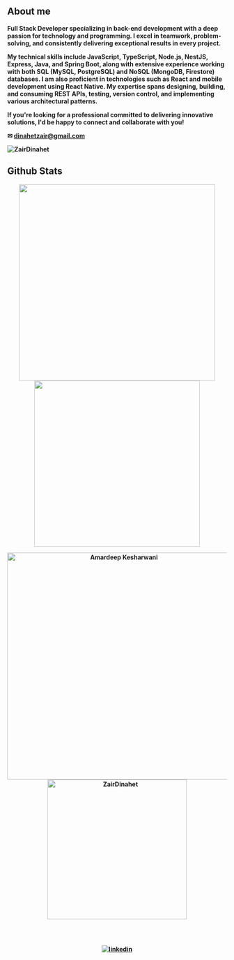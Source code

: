 ## <b>About me<b> 


Full Stack Developer specializing in back-end development with a deep passion for technology and programming. I excel in teamwork, problem-solving, and consistently delivering exceptional results in every project.

My technical skills include JavaScript, TypeScript, Node.js, NestJS, Express, Java, and Spring Boot, along with extensive experience working with both SQL (MySQL, PostgreSQL) and NoSQL (MongoDB, Firestore) databases. I am also proficient in technologies such as React and mobile development using React Native. My expertise spans designing, building, and consuming REST APIs, testing, version control, and implementing various architectural patterns.

If you're looking for a professional committed to delivering innovative solutions, I'd be happy to connect and collaborate with you!

✉ dinahetzair@gmail.com

<p align="left"> <img src="https://komarev.com/ghpvc/?username=ZairDinahet&label=Profile%20views&color=25253e&style=flat" alt="ZairDinahet" /> </p>

## <b>Github Stats</b>


<p align="center">
<a href="https://github.com/ZairDinahet/">
  <img align="center" src="https://github-readme-stats.vercel.app/api?username=ZairDinahet&include_all_commits=true&count_private=true&show_icons=true&line_height=20&&theme=dark&hide_border=true&icon_color=2234AE" width="450"/>
</a>
 
<a href="https://github.com/ZairDinahet">
  <img align="center" src="https://github-readme-streak-stats.herokuapp.com/?user=ZairDinahet&theme=dark&hide_border=true" width="380"/>
</a>
</p>


<p align="center">
    <a href="https://github.com/ZairDinahet"><img src="https://github-profile-summary-cards.vercel.app/api/cards/profile-details?username=ZairDinahet&theme=dark&hide_border=true"  width="520" alt="Amardeep Kesharwani"/></a>
<a href="https://github.com/ZairDinahet"><img src="https://github-readme-stats.vercel.app/api/top-langs?username=ZairDinahet&show_icons=true&locale=en&layout=compact&theme=dark&hide_border=true" width="320"  alt="ZairDinahet"/></a>
</p>

<br/>

## 
<div align="center">

<a href="https://linkedin.com/in/zair-dinahet-993507224/" target="_blank">
<img src=https://img.shields.io/badge/linkedin-%231E77B5.svg?&style=for-the-badge&logo=linkedin&logoColor=white alt=linkedin style="margin-bottom: 5px;" />
</a>  
</div>  



